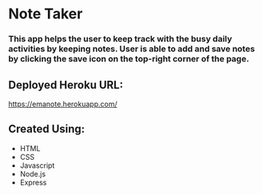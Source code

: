 # Note Taker 

### This app helps the user to keep track with the busy daily activities by keeping notes. User is able to add and save notes by clicking the save icon on the top-right corner of the page. 

## Deployed Heroku URL:

https://emanote.herokuapp.com/

## Created Using:
- HTML
- CSS
- Javascript
- Node.js
- Express

